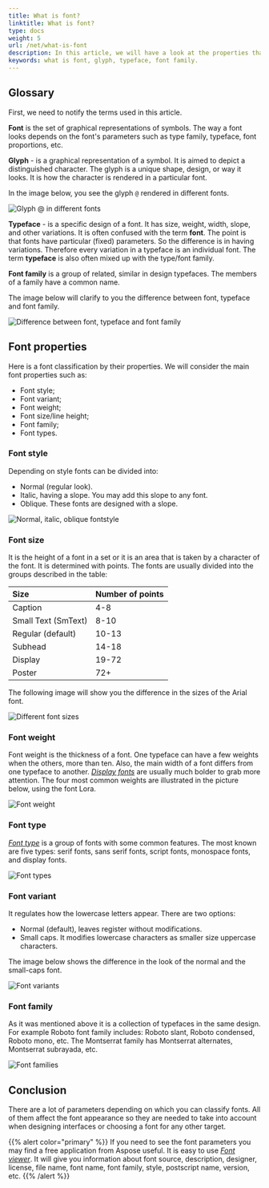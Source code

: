 ```yaml
---
title: What is font? 
linktitle: What is font?
type: docs
weight: 5
url: /net/what-is-font
description: In this article, we will have a look at the properties that fonts have and classify fonts depending on these properties.
keywords: what is font, glyph, typeface, font family.
---
```


## Glossary ##

First, we need to notify the terms used in this article.

**Font** is the set of graphical representations of symbols. The way a font looks depends on the font's parameters such as type family, typeface, font proportions, etc.

**Glyph** - is a graphical representation of a symbol. It is aimed to depict a distinguished character.
The glyph is a unique shape, design, or way it looks. It is how the character is rendered in a particular font.

In the image below, you see the glyph `@` rendered in different fonts.

![Glyph @ in different fonts](Glyphs.png)

**Typeface** - is a specific design of a font. It has size, weight, width, slope, and other variations. It is often confused with the term **font**. The point is that fonts have particular (fixed) parameters. So the difference is in having variations. Therefore every variation in a typeface is an individual font. 
The term **typeface** is also often mixed up with the type/font family. 

**Font family** is a group of related, similar in design typefaces. The members of a family have a common name. 

The image below will clarify to you the difference between font, typeface and font family.

![Difference between font, typeface and font family](Font_typeface_font_family.png)
## Font properties ##

Here is a font classification by their properties. 
We will consider the main font properties such as:
- Font style;
- Font variant;
- Font weight;
- Font size/line height;
- Font family;
- Font types.

### Font style ###

 Depending on style fonts can be divided into:
- Normal (regular look).
- Italic, having a slope. You may add this slope to any font.
- Oblique. These fonts are designed with a slope.

![Normal, italic, oblique fontstyle](Font_styles.png)
### Font size ###

It is the height of a font in a set or it is an area that is taken by a character of the font.  It is determined with points. The fonts are usually divided into the groups described in the table:

| **Size**| **Number of points**|
| :- | :- |
| Caption|4-8 |
| Small Text (SmText)|8-10 |
| Regular (default)|10-13 |
| Subhead|14-18 |
| Display|19-72 |
| Poster|72+ |

The following image will show you the difference in the sizes of the Arial font.

![Different font sizes](Font_size.png)
### Font weight ###

Font weight is the thickness of a font. 
One typeface can have a few weights when the others, more than ten. Also, the main width of a font differs from one typeface to another. [*Display fonts*](https://docs.aspose.com/font/net/what-is-font/font-types/#display-fonts) are usually much bolder to grab more attention.
The four most common weights are illustrated in the picture below, using the font Lora.

![Font weight](Font_weight.png)
### Font type ## 

[*Font type*](https://docs.aspose.com/font/net/what-is-font/font-types) is a group of fonts with some common features. The most known are five types: serif fonts, sans serif fonts, script fonts, monospace fonts, and display fonts.

![Font types](Font_types.png)
### Font variant ### 

It regulates how the lowercase letters appear. There are two options:
- Normal (default), leaves register without modifications.
- Small caps. It modifies lowercase characters as smaller size uppercase characters.

The image below shows the difference in the look of the normal and the small-caps font.

![Font variants](Font_variants.png)
### Font family ###

As it was mentioned above it is a collection of typefaces in the same design.
For example Roboto font family includes: Roboto slant, Roboto condensed, Roboto mono, etc. The Montserrat family has Montserrat alternates, Montserrat subrayada, etc.

![Font families](Font_families.png)
## Conclusion ##

There are a lot of parameters depending on which you can classify fonts.
All of them affect the font appearance so they are needed to take into account when designing interfaces or choosing a font for any other target.

{{% alert color="primary" %}}
If you need to see the font parameters you may find a free application from Aspose useful. It is easy to use [*Font viewer*](https://products.aspose.app/font/viewer). 
It will give you information about font source, description, designer, license, file name, font name, font family, style, postscript name, version, etc.
{{% /alert %}}




